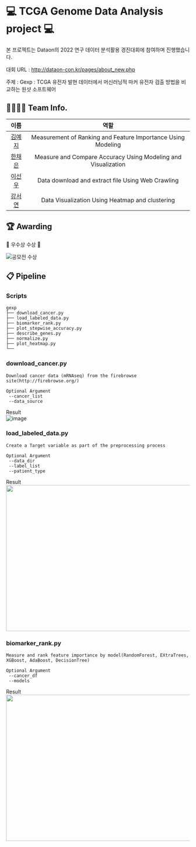 # 💻 TCGA Genome Data Analysis project 💻

본 프로젝트는 Dataon의 2022 연구 데이터 분석활용 경진대회에 참여하며 진행했습니다.

 대회 URL : http://dataon-con.kr/pages/about_new.php
 
 주제 : Gexp : TCGA 유전자 발현 데이터에서 머신러닝적 마커 유전자 검출 방법을 비교하는 원샷 소프트웨어

## 👩‍👩‍👧‍👧 Team Info.
|이름|역할|
|:------:|:---:|
|<span style="color:blue">[김예지](https://github.com/meji9086)</span>|Measurement of Ranking and Feature Importance Using Modeling|
|<span style="color:blue">[한채은](https://github.com/Hanchaeeun)</span>|Measure and Compare Accuracy Using Modeling and Visualization|
|<span style="color:blue">[이선우](https://github.com/susan8653)</span>|Data download and extract file Using Web Crawling|
|<span style="color:blue">[강서연](https://github.com/Kangseoyeon512)</span>|Data Visualization Using Heatmap and clustering|

## 🏆 Awarding
🎉 우수상 수상 🎉 

![공모전 수상](https://user-images.githubusercontent.com/72390138/193196125-c1d9000c-8478-4682-a001-3f8ba9b3f916.jpg)


## 📋 Pipeline
### Scripts
```
gexp        
├── download_cancer.py     
├── load_labeled_data.py     
├── biomarker_rank.py       
├── plot_stepwise_accuracy.py     
├── describe_genes.py
├── normalize.py        
├── plot_heatmap.py        
└──            
```


### download_cancer.py
```
Download cancer data (mRNAseq) from the firebrowse site(http://firebrowse.org/)

Optional Argument
 --cancer_list
 --data_source
```

Result    
![image](https://user-images.githubusercontent.com/72390138/193192743-18743150-b79d-4e2b-b596-4be2f0c7353e.png)


### load_labeled_data.py
```
Create a Target variable as part of the preprocessing process

Optional Argument
 --data_dir
 --label_list
 --patient_type
```

Result     
<img src="https://user-images.githubusercontent.com/72390138/193194937-e3b7265a-dab0-407c-bf9d-f2e3640ca11f.png"  width="800" height="400"/>


### biomarker_rank.py
```
Measure and rank feature importance by model(RandomForest, EXtraTrees, XGBoost, AdaBoost, DecisionTree)

Optional Argument
 --cancer_df
 --models
```

Result    
<img src="https://user-images.githubusercontent.com/72390138/193195332-c3c8e832-74fb-4f09-b9d9-17202a5739f1.png"  width="800" height="400"/>
